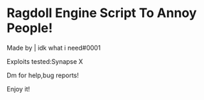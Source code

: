 # Ragdoll Engine Script To Annoy People!

Made by | idk what i need#0001

Exploits tested:Synapse X

Dm for help,bug reports!

Enjoy it!
